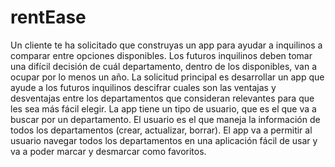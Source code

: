 # rentEase
Un cliente te ha solicitado que construyas un app para ayudar a inquilinos a comparar entre opciones disponibles. Los futuros inquilinos deben tomar una difícil decisión de cuál departamento, dentro de los disponibles, van a ocupar por lo menos un año.
La solicitud
principal es desarrollar un app que ayude a los futuros inquilinos descifrar cuales son las
ventajas y desventajas entre los departamentos que consideran relevantes para que les sea
más fácil elegir.
La app tiene un tipo de usuario, que es el que va a buscar por un departamento. El usuario
es el que maneja la información de todos los departamentos (crear, actualizar, borrar). El
app va a permitir al usuario navegar todos los departamentos en una aplicación fácil de
usar y va a poder marcar y desmarcar como favoritos.

